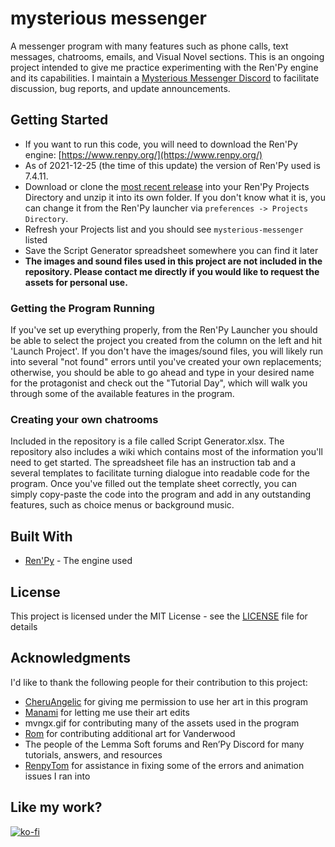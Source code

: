 # mysterious messenger

A messenger program with many features such as phone calls, text messages, chatrooms, emails, and Visual Novel sections. This is an ongoing project intended to give me practice experimenting with the Ren'Py engine and its capabilities. I maintain a [Mysterious Messenger Discord](https://discord.gg/BPbPcpk) to facilitate discussion, bug reports, and update announcements.

## Getting Started

* If you want to run this code, you will need to download the Ren'Py engine: [https://www.renpy.org/](https://www.renpy.org/)
* As of 2021-12-25 (the time of this update) the version of Ren'Py used is 7.4.11.
* Download or clone the [most recent release](https://github.com/shawna-p/mysterious-messenger/releases) into your Ren'Py Projects Directory and unzip it into its own folder. If you don't know what it is, you can change it from the Ren'Py launcher via `preferences -> Projects Directory`.
* Refresh your Projects list and you should see `mysterious-messenger` listed
* Save the Script Generator spreadsheet somewhere you can find it later
* **The images and sound files used in this project are not included in the repository. Please contact me directly if you would like to request the assets for personal use.**

### Getting the Program Running

If you've set up everything properly, from the Ren'Py Launcher you should be able to select the project you created from the column on the left and hit 'Launch Project'. If you don't have the images/sound files, you will likely run into several "not found" errors until you've created your own replacements; otherwise, you should be able to go ahead and type in your desired name for the protagonist and check out the "Tutorial Day", which will walk you through some of the available features in the program.

### Creating your own chatrooms

Included in the repository is a file called Script Generator.xlsx. The repository also includes a wiki which contains most of the information you'll need to get started. The spreadsheet file has an instruction tab and a several templates to facilitate turning dialogue into readable code for the program. Once you've filled out the template sheet correctly, you can simply copy-paste the code into the program and add in any outstanding features, such as choice menus or background music.

## Built With

* [Ren'Py](https://www.renpy.org/) - The engine used

## License

This project is licensed under the MIT License - see the [LICENSE](LICENSE) file for details

## Acknowledgments

I'd like to thank the following people for their contribution to this project:

* [CheruAngelic](https://cheruangelic.tumblr.com/) for giving me permission to use her art in this program
* [Manami](https://saeran-sexual.tumblr.com) for letting me use their art edits
* mvngx.gif for contributing many of the assets used in the program
* [Rom](https://twitter.com/RomRom1705) for contributing additional art for Vanderwood
* The people of the Lemma Soft forums and Ren’Py Discord for many tutorials, answers, and resources
* [RenpyTom](https://github.com/renpytom) for assistance in fixing some of the errors and animation issues I ran into

## Like my work?

[![ko-fi](https://www.ko-fi.com/img/githubbutton_sm.svg)](https://ko-fi.com/L3L7QE3T)
